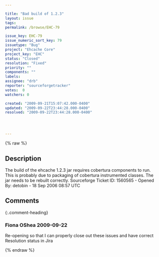 ```yaml
---

title: "Bad build of 1.2.3"
layout: issue
tags: 
permalink: /browse/EHC-79

issue_key: EHC-79
issue_numeric_sort_key: 79
issuetype: "Bug"
project: "Ehcache Core"
project_key: "EHC"
status: "Closed"
resolution: "Fixed"
priority: ""
components: ""
labels: 
assignee: "drb"
reporter: "sourceforgetracker"
votes:  0
watchers: 0

created: "2009-09-21T15:07:42.000-0400"
updated: "2009-09-22T23:44:28.000-0400"
resolved: "2009-09-22T23:44:28.000-0400"




---
```


{% raw %}

## Description

<div markdown="1" class="description">

The build of the ehcache 1.2.3 jar requires cobertura
components to run. This is probably due to packaging of
cobertura instrumented classes. The jar needs to be
rebuilt correctly.
Sourceforge Ticket ID: 1560565 - Opened By: detobin - 18 Sep 2006 08:57 UTC

</div>

## Comments


{:.comment-heading}
### **Fiona OShea** <span class="date">2009-09-22</span>

<div markdown="1" class="comment">

Re-opening so that I can properly close out these issues and have correct Resolution status in Jira

</div>



{% endraw %}
